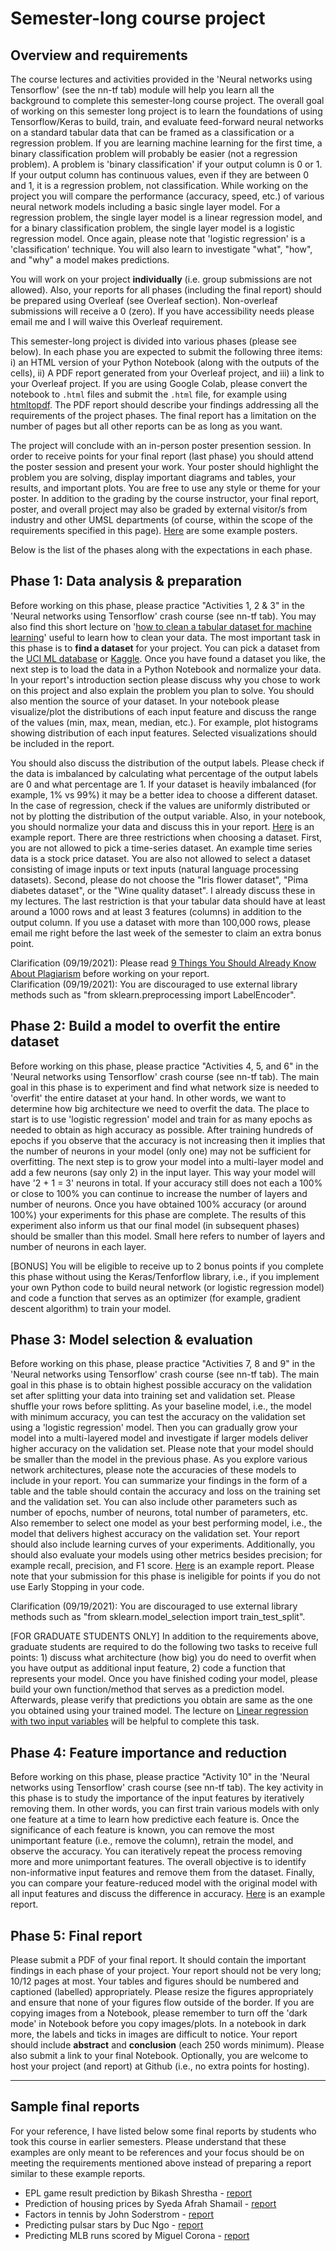 # Semester-long course project

## Overview and requirements

The course lectures and activities provided in the 'Neural networks using Tensorflow' (see the nn-tf tab) module will help you learn all the background to complete this semester-long course project. The overall goal of working on this semester long project is to learn the foundations of using Tensorflow/Keras to build, train, and evaluate feed-forward neural networks on a standard tabular data that can be framed as a classification or a regression problem. If you are learning machine learning for the first time, a binary classification problem will probably be easier (not a regression problem). A problem is 'binary classification' if your output column is 0 or 1. If your output column has continuous values, even if they are between 0 and 1, it is a regression problem, not classification. While working on the project you will compare the performance (accuracy, speed, etc.) of various  neural network models including a basic single layer model. For a regression problem, the single layer model is a linear regression model, and for a binary classification problem, the single layer model is a logistic regression model. Once again, please note that 'logistic regression' is a 'classification' technique. You will also learn to investigate "what", "how", and "why" a model makes predictions.

You will work on your project **individually** (i.e. group submissions are not allowed). Also, your reports for all phases (including the final report) should be prepared using Overleaf (see Overleaf section). Non-overleaf submissions will receive a 0 (zero). If you have accessibility needs please email me and I will waive this Overleaf requirement.

This semester-long project is divided into various phases (please see below). In each phase you are expected to submit the following three items: i) an HTML version of your Python Notebook (along with the outputs of the cells), ii) A PDF report generated from your Overleaf project, and iii) a link to your Overleaf project. If you are using Google Colab, please convert the notebook to `.html` files and submit the `.html` file, for example using [htmltopdf](https://htmtopdf.herokuapp.com/ipynbviewer/). The PDF report should describe your findings addressing all the requirements of the project phases. The final report has a limitation on the number of pages but all other reports can be as long as you want.

The project will conclude with an in-person poster presention session. In order to receive points for your final report (last phase) you should attend the poster session and present your work. Your poster should highlight the problem you are solving, display important diagrams and tables, your results, and important plots. You are free to use any style or theme for your poster. In addition to the grading by the course instructor, your final report, poster, and overall project may also be graded by external visitor/s from industry and other UMSL departments (of course, within the scope of the requirements specified in this page). [Here](./supporting-files/poster-examples/) are some example posters.

Below is the list of the phases along with the expectations in each phase. 

## Phase 1: Data analysis & preparation

Before working on this phase, please practice "Activities 1, 2 & 3" in the 'Neural networks using Tensorflow' crash course (see nn-tf tab). You may also find this short lecture on '[how to clean a tabular dataset for machine learning](https://youtu.be/0bj6KbEUJ_o)' useful to learn how to clean your data. The most important task in this phase is to **find a dataset** for your project. You can pick a dataset from the [UCI ML database](https://archive.ics.uci.edu/ml/datasets.php) or [Kaggle](https://www.kaggle.com/). Once you have found a dataset you like, the next step is to load the  data in a Python Notebook and normalize your data. In your report's introduction section please discuss why you chose to work on this project and also explain the problem you plan to solve. You should also mention the source of your dataset. In your notebook please visualize/plot the distributions of each input feature and discuss the range of the values (min, max, mean, median, etc.). For example, plot histograms showing distribution of each input features. Selected visualizations should be included in the report.

You should also discuss the distribution of the output labels. Please check if the data is imbalanced by calculating what percentage of the output labels are 0 and what percentage are 1. If your dataset is heavily imbalanced (for example, 1% vs 99%) it may be a better idea to choose a different dataset. In the case of regression, check if the values are uniformly distributed or not by plotting the distribution of the output variable. Also, in your notebook, you should normalize your data and discuss this in your report. [Here](https://github.com/zegster/artificial-intelligence/blob/master/data_analysis_and_preparation/Data_Analysis_and_Preparation.pdf) is an example report. There are three restrictions when choosing a dataset. First, you are not allowed to pick a time-series dataset. An example time series data is a stock price dataset. You are also not allowed to select a dataset consisting of image inputs or text inputs (natural language processing datasets). Second, please do not choose the "Iris flower dataset", "Pima diabetes dataset", or the "Wine quality dataset". I already discuss these in my lectures. The last restriction is that your tabular data should have at least around a 1000 rows and at least 3 features (columns) in addition to the output column. If you use a dataset with more than 100,000 rows, please email me right before the last week of the semester to claim an extra bonus point.

Clarification (09/19/2021): Please read [9 Things You Should Already Know About Plagiarism](./supporting-files/Plagiarism-Resource-Guide-OU.pdf) before working on your report.  
Clarification (09/19/2021): You are discouraged to use external library methods such as "from sklearn.preprocessing import LabelEncoder".  

## Phase 2: Build a model to overfit the entire dataset

Before working on this phase, please practice "Activities 4, 5, and 6" in the 'Neural networks using Tensorflow' crash course (see nn-tf tab). The main goal in this phase is to experiment and find what network size is needed to 'overfit' the entire dataset at your hand. In other words, we want to determine how big architecture we need to overfit the data. The place to start is to use 'logistic regression' model and train for as many epochs as needed to obtain as high accuracy as possible. After training hundreds of epochs if you observe that the accuracy is not increasing then it implies that the number of neurons in your model (only one) may not be sufficient for overfitting. The next step is to grow your model into a multi-layer model and add a few  neurons (say only 2) in the input layer. This way your model will have '2 + 1 = 3' neurons in total. If your accuracy still does not each a 100% or close to 100% you can continue to increase the number of layers and number of neurons. Once you have obtained 100% accuracy (or around 100%) your experiments for this phase are complete. The results of this experiment also inform us that our final model (in subsequent phases) should be smaller than this model. Small here refers to number of layers and number of neurons in each layer.

[BONUS] You will be eligible to receive up to 2 bonus points if you complete this phase without using the Keras/Tenforflow library, i.e., if you implement your own Python code to build neural network (or logistic regression model) and code a function that serves as an optimizer (for example, gradient descent algorithm) to train your model.

## Phase 3: Model selection & evaluation

Before working on this phase, please practice "Activities 7, 8 and 9" in the 'Neural networks using Tensorflow' crash course (see nn-tf tab). The main goal in this phase is to obtain highest possible accuracy on the validation set after splitting your data into training set and validation set. Please shuffle your rows before splitting. As your baseline model, i.e., the model with minimum accuracy, you can test the accuracy on the validation set using a 'logistic regression' model. Then you can gradually grow your model into a multi-layered model and investigate if larger models deliver higher accuracy on the validation set. Please note that your model should be smaller than the model in the previous phase. As you explore various network architectures, please note the accuracies of these models to include in your report. You can summarize your findings in the form of a table and the table should contain the accuracy and loss on the training set and the validation set. You can also include other parameters such as number of epochs, number of neurons, total number of parameters, etc. Also remember to select one model as your best performing model, i.e., the model that delivers highest accuracy on the validation set. Your report should also include learning curves of your experiments. Additionally, you should also evaluate your models using other metrics besides precision; for example recall, precision, and F1 score. [Here](https://github.com/zegster/artificial-intelligence/blob/master/model_selection_and_evaluation/Model_Selection_Evaluation.pdf) is an example report. Please note that your submission for this phase is ineligible for points if you do not use Early Stopping in your code.

Clarification (09/19/2021): You are discouraged to use external library methods such as "from sklearn.model_selection import train_test_split".

[FOR GRADUATE STUDENTS ONLY] In addition to the requirements above, graduate students are required to do the following two tasks to receive full points: 1) discuss what architecture (how big) you do need to overfit when you have output as additional input feature, 2) code a function that represents your model. Once you have finished coding your model, please build your own function/method that serves as a prediction model. Afterwards, please verify that predictions you obtain are same as the one you obtained using your trained model. The lecture on [Linear regression with two input variables](https://youtu.be/IOaif62O06k) will be helpful to complete this task.

## Phase 4: Feature importance and reduction

Before working on this phase, please practice "Activity 10" in the 'Neural networks using Tensorflow' crash course (see nn-tf tab). The key activity in this phase is to study the importance of the input features by iteratively removing them. In other words, you can first train various models with only one feature at a time to learn how predictive each feature is. Once the significance of each feature is known, you can remove the most unimportant feature (i.e., remove the column), retrain the model, and observe the accuracy. You can iteratively repeat the process removing more and more unimportant features. The overall objective is to identify non-informative input features and remove them from the dataset. Finally, you can compare your feature-reduced model with the original model with all input features and discuss the difference in accuracy. [Here](https://github.com/SoderstromJohnR/CS4300Final/blob/master/Phase%203%20Report.pdf) is an example report.

## Phase 5: Final report

Please submit a PDF of your final report. It should contain the important findings in each phase of your project. Your report should not be very long; 10/12 pages at most. Your tables and figures should be numbered and captioned (labelled) appropriately. Please resize the figures appropriately and ensure that none of your figures flow outside of the border. If you are copying images from a Notebook, please remember to turn off the 'dark mode' in Notebook before you copy images/plots. In a notebook in dark more, the labels and ticks in images are difficult to notice. Your report should include **abstract** and **conclusion** (each 250 words minimum). Please also submit a link to your final Notebook. Optionally, you are welcome to host your project (and report) at Github (i.e., no extra points for hosting).

<hr>

## Sample final reports
For your reference, I have listed below some final reports by students who took this course in earlier semesters. Please understand that these examples are only meant to be references and your focus should be on meeting the requirements mentioned above instead of preparing a report similar to these example reports.

* EPL game result prediction by Bikash Shrestha - [report](./supporting-files/projects/bikash-epl-report.pdf)
* Prediction of housing prices by Syeda Afrah Shamail - [report](https://github.com/afrah1994/Prediction-of-Housing-Prices/blob/master/Final%20report.pdf)
* Factors in tennis by John Soderstrom - [report](https://github.com/SoderstromJohnR/CS4300Final/blob/master/Final%20Report.pdf)
* Predicting pulsar stars by Duc Ngo - [report](https://github.com/zegster/artificial-intelligence/blob/master/final_assembly/Final_Assembly.pdf)
* Predicting MLB runs scored by Miguel Corona - [report](https://github.com/mykon23/AI-2020/blob/project_final/Project/Final/Predicting_MLB_Runs_Scored_NN.pdf)



